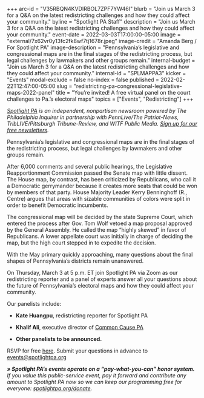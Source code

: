 +++
arc-id = "V35RBQN4KVDIRBOL7ZPF7YW46I"
blurb = "Join us March 3 for a Q&A on the latest redistricting challenges and how they could affect your community."
byline = "Spotlight PA Staff"
description = "Join us March 3 for a Q&A on the latest redistricting challenges and how they could affect your community."
event-date = 2022-03-03T17:00:00-05:00
image = "external/7x62vr0y13fc2fk8wf7tj1678r.jpeg"
image-credit = "Amanda Berg / For Spotlight PA"
image-description = "Pennsylvania’s legislative and congressional maps are in the final stages of the redistricting process, but legal challenges by lawmakers and other groups remain."
internal-budget = "Join us March 3 for a Q&A on the latest redistricting challenges and how they could affect your community."
internal-id = "SPLMAPPA3"
kicker = "Events"
modal-exclude = false
no-index = false
published = 2022-02-22T12:47:00-05:00
slug = "redistricting-pa-congressional-legislative-maps-2022-panel"
title = "You’re invited! A free virtual panel on the court challenges to Pa.’s electoral maps"
topics = ["Events", "Redistricting"]
+++

<a href="https://www.spotlightpa.org/"><i>Spotlight PA</i></a><i> is an independent, nonpartisan newsroom powered by The Philadelphia Inquirer in partnership with PennLive/The Patriot-News, TribLIVE/Pittsburgh Tribune-Review, and WITF Public Media. </i><a href="https://www.spotlightpa.org/newsletters"><i>Sign up for our free newsletters</i></a><i>.</i>

Pennsylvania’s legislative and congressional maps are in the final stages of the redistricting process, but legal challenges by lawmakers and other groups remain.

After 6,000 comments and several public hearings, the Legislative Reapportionment Commission passed the Senate map with little dissent. The House map, by contrast, has been criticized by Republicans, who call it a Democratic gerrymander because it creates more seats that could be won by members of that party. House Majority Leader Kerry Benninghoff (R., Centre) argues that areas with sizable communities of colors were split in order to benefit Democratic incumbents.

The congressional map will be decided by the state Supreme Court, which entered the process after Gov. Tom Wolf vetoed a map proposal approved by the General Assembly. He called the map “highly skewed” in favor of Republicans. A lower appellate court was initially in charge of deciding the map, but the high court stepped in to expedite the decision.

With the May primary quickly approaching, many questions about the final shapes of Pennsylvania’s districts remain unanswered.

On Thursday, March 3 at 5 p.m. ET join Spotlight PA via Zoom as our redistricting reporter and a panel of experts answer all your questions about the future of Pennsylvania’s electoral maps and how they could affect your community.

Our panelists include:

- <b>Kate Huangpu</b>, redistricting reporter for Spotlight PA

- <b>Khalif Ali</b>, executive director of <a href="https://www.commoncause.org/pennsylvania/">Common Cause PA</a>

- <b>Other panelists to be announced.</b>

RSVP for free <a href="https://inquirer.zoom.us/webinar/register/WN_7HRNdAD0TAaGp-BmEeVlfw">here</a>. Submit your questions in advance to <a href="mailto:events@spotlightpa.org">events@spotlightpa.org</a>

<i><b>» Spotlight PA’s events operate on a “pay-what-you-can” honor system.</b></i><i> If you value this public-service event, pay it forward and contribute any amount to Spotlight PA now so we can keep our programming free for everyone: </i><a href="http://spotlightpa.org/donate"><i>spotlightpa.org/donate</i></a><i>.</i>

<script src="https://www.spotlightpa.org/embed.js" async></script><div data-spl-embed-version="1" data-spl-src="https://www.spotlightpa.org/embeds/donate/"></div>
